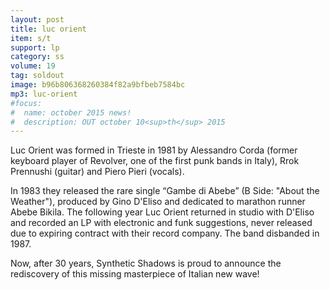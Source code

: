 ```yaml
---
layout: post
title: luc orient
item: s/t
support: lp
category: ss
volume: 19
tag: soldout
image: b96b806368260384f82a9bfbeb7584bc
mp3: luc-orient
#focus:
#  name: october 2015 news!
#  description: OUT october 10<sup>th</sup> 2015
---
```


Luc Orient was formed in Trieste in 1981 by Alessandro Corda (former keyboard player of Revolver, one of the first punk bands in Italy), Rrok Prennushi (guitar) and Piero Pieri (vocals).

In 1983 they released the rare single “Gambe di Abebe” (B Side: "About the Weather"), produced by Gino D'Eliso and dedicated to marathon runner Abebe Bikila. The following year Luc Orient returned in studio with D'Eliso and recorded an LP with electronic and funk suggestions, never released due to expiring contract with their record company. The band disbanded in 1987.

Now, after 30 years, Synthetic Shadows is proud to announce the rediscovery of this missing masterpiece of Italian new wave!

